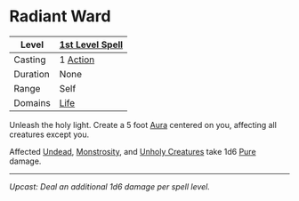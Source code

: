 # Radiant Ward

| Level    | [1st Level Spell](1st%20Level%20Spells.md)                            |
| -------- | --------------------------------------------------------------------- |
| Casting  | 1 [Action](../../../../Game%20Procedures/Core%20Procedures/Action.md) |
| Duration | None                                                                  |
| Range    | Self                                                                  |
| Domains  | [Life](../../Spell%20Domains/Life.md)                                 |

Unleash the holy light. Create a 5 foot [Aura](../../Areas%20of%20Effect/Aura.md) centered on you, affecting all creatures except you.

Affected [Undead](../../../../Resources%20for%20GMs/Creatures/Creature%20Types/Undead.md), [Monstrosity](../../../../Resources%20for%20GMs/Creatures/Creature%20Types/Monstrosity.md), and [Unholy Creatures](../../../../Resources%20for%20GMs/Creatures/Creature%20Types/Unholy%20Creature.md) take 1d6 [Pure](../../../../Game%20Procedures/Combat/Damage%20Types/Pure.md) damage.

---
*Upcast: Deal an additional 1d6 damage per spell level.*
